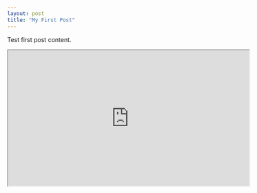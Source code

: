 ```yaml
---
layout: post
title: "My First Post"
---
```


Test first post content.

<iframe width="560" height="315" src="https://www.youtube.com/watch?v=WXuK6gekU1Y&t" allowfullscreen></iframe>
